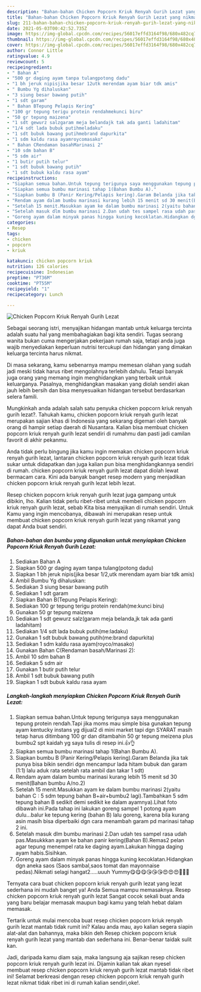 ```yaml
---
description: "Bahan-bahan Chicken Popcorn Kriuk Renyah Gurih Lezat yang nikmat Untuk Jualan"
title: "Bahan-bahan Chicken Popcorn Kriuk Renyah Gurih Lezat yang nikmat Untuk Jualan"
slug: 211-bahan-bahan-chicken-popcorn-kriuk-renyah-gurih-lezat-yang-nikmat-untuk-jualan
date: 2021-05-03T00:42:52.735Z
image: https://img-global.cpcdn.com/recipes/56017effd3164f98/680x482cq70/chicken-popcorn-kriuk-renyah-gurih-lezat-foto-resep-utama.jpg
thumbnail: https://img-global.cpcdn.com/recipes/56017effd3164f98/680x482cq70/chicken-popcorn-kriuk-renyah-gurih-lezat-foto-resep-utama.jpg
cover: https://img-global.cpcdn.com/recipes/56017effd3164f98/680x482cq70/chicken-popcorn-kriuk-renyah-gurih-lezat-foto-resep-utama.jpg
author: Connor Little
ratingvalue: 4.9
reviewcount: 5
recipeingredient:
- " Bahan A"
- "500 gr daging ayam tanpa tulangpotong dadu"
- "1 bh jeruk nipisjika besar 12utk merendam ayam biar tdk amis"
- " Bumbu Yg dihaluskan"
- "3 siung besar bawang putih"
- "1 sdt garam"
- " Bahan BTepung Pelapis Kering"
- "100 gr tepung terigu protein rendahmekunci biru"
- "50 gr tepung maizena"
- "1 sdt gewurz salzgaram meja belandajk tak ada ganti ladahitam"
- "1/4 sdt lada bubuk putihmeladaku"
- "1 sdt bubuk bawang putihmebrand dapurkita"
- "1 sdm kaldu rasa ayamroycomasako"
- " Bahan CRendaman basahMarinasi 2"
- "10 sdm bahan B"
- "5 sdm air"
- "1 butir putih telur"
- "1 sdt bubuk bawang putih"
- "1 sdt bubuk kaldu rasa ayam"
recipeinstructions:
- "Siapkan semua bahan.Untuk tepung terigunya saya menggunakan tepung protein rendah.Tapi jika moms mau simple bisa gunakan tepung ayam kentucky instans yg dijual2 di mini market tapi dgn SYARAT masih tetap harus ditimbang 100 gr dan ditambahin 50 gr tepung meizena plus bumbu2 spt kaidah yg saya tulis di resep ini.👍👌"
- "Siapkan semua bumbu marinasi tahap 1(Bahan Bumbu A)."
- "Siapkan bumbu B (Panir Kering/Pelapis kering).Garam Belanda jika tak punya bisa bikin sendiri dgn mencampur lada hitam bubuk dan garam (1:1) lalu aduk rata setelah rata ambil dan takar 1 sdt)"
- "Rendam ayam dalam bumbu marinasi kurang lebih 15 menit sd 30 menit(Bahan bumbu A/no.2)"
- "Setelah 15 menit.Masukkan ayam ke dalam bumbu marinasi 2(yaitu bahan C : 5 sdm tepung bahan B+air+bumbu2 lagi).Tambahkan 5 sdm tepung bahan B sedikit demi sedikit ke dalam ayamnya).Lihat foto dibawah ini.Pada tahap ini lakukan goreng sampel 1 potong ayam dulu...balur ke tepung kering (bahan B) lalu goreng, karena bila kurang asin masih bisa diperbaiki dgn cara menambah garam pd marinasi tahap 2 ini."
- "Setelah masuk dlm bumbu marinasi 2.Dan udah tes sampel rasa udah pas.Masukkkan ayam ke bahan panir kering(Bahan B).Remas2 pelan agar tepung menempel rata ke daging ayam.Lakukan hingga daging ayam habis.Sisihkan."
- "Goreng ayam dalam minyak panas hingga kuning kecoklatan.Hidangkan dgn aneka saos (Saos sambal,saos tomat dan mayonnaise pedas).Nikmati selagi hangat2.....uuuh Yummy😋😋😋😘😘😘😍😍😍🤩🤩🤩"
categories:
- Resep
tags:
- chicken
- popcorn
- kriuk

katakunci: chicken popcorn kriuk 
nutrition: 126 calories
recipecuisine: Indonesian
preptime: "PT36M"
cooktime: "PT55M"
recipeyield: "1"
recipecategory: Lunch

---
```



![Chicken Popcorn Kriuk Renyah Gurih Lezat](https://img-global.cpcdn.com/recipes/56017effd3164f98/680x482cq70/chicken-popcorn-kriuk-renyah-gurih-lezat-foto-resep-utama.jpg)

Sebagai seorang istri, menyajikan hidangan mantab untuk keluarga tercinta adalah suatu hal yang membahagiakan bagi kita sendiri. Tugas seorang  wanita bukan cuma mengerjakan pekerjaan rumah saja, tetapi anda juga wajib menyediakan keperluan nutrisi tercukupi dan hidangan yang dimakan keluarga tercinta harus nikmat.

Di masa  sekarang, kamu sebenarnya mampu memesan olahan yang sudah jadi meski tidak harus ribet mengolahnya terlebih dahulu. Tetapi banyak juga orang yang memang ingin menghidangkan yang terbaik untuk keluarganya. Pasalnya, menghidangkan masakan yang diolah sendiri akan jauh lebih bersih dan bisa menyesuaikan hidangan tersebut berdasarkan selera famili. 



Mungkinkah anda adalah salah satu penyuka chicken popcorn kriuk renyah gurih lezat?. Tahukah kamu, chicken popcorn kriuk renyah gurih lezat merupakan sajian khas di Indonesia yang sekarang digemari oleh banyak orang di hampir setiap daerah di Nusantara. Kalian bisa membuat chicken popcorn kriuk renyah gurih lezat sendiri di rumahmu dan pasti jadi camilan favorit di akhir pekanmu.

Anda tidak perlu bingung jika kamu ingin memakan chicken popcorn kriuk renyah gurih lezat, lantaran chicken popcorn kriuk renyah gurih lezat tidak sukar untuk didapatkan dan juga kalian pun bisa menghidangkannya sendiri di rumah. chicken popcorn kriuk renyah gurih lezat dapat diolah lewat bermacam cara. Kini ada banyak banget resep modern yang menjadikan chicken popcorn kriuk renyah gurih lezat lebih lezat.

Resep chicken popcorn kriuk renyah gurih lezat juga gampang untuk dibikin, lho. Kalian tidak perlu ribet-ribet untuk membeli chicken popcorn kriuk renyah gurih lezat, sebab Kita bisa menyajikan di rumah sendiri. Untuk Kamu yang ingin mencobanya, dibawah ini merupakan resep untuk membuat chicken popcorn kriuk renyah gurih lezat yang nikamat yang dapat Anda buat sendiri.

<!--inarticleads1-->

##### Bahan-bahan dan bumbu yang digunakan untuk menyiapkan Chicken Popcorn Kriuk Renyah Gurih Lezat:

1. Sediakan  Bahan A
1. Siapkan 500 gr daging ayam tanpa tulang(potong dadu)
1. Siapkan 1 bh jeruk nipis(jika besar 1/2,utk merendam ayam biar tdk amis)
1. Ambil  Bumbu Yg dihaluskan:
1. Sediakan 3 siung besar bawang putih
1. Sediakan 1 sdt garam
1. Siapkan  Bahan B(Tepung Pelapis Kering):
1. Sediakan 100 gr tepung terigu protein rendah(me:kunci biru)
1. Gunakan 50 gr tepung maizena
1. Sediakan 1 sdt gewurz salz(garam meja belanda,jk tak ada ganti ladahitam)
1. Sediakan 1/4 sdt lada bubuk putih(me:ladaku)
1. Gunakan 1 sdt bubuk bawang putih(me:brand dapurkita)
1. Sediakan 1 sdm kaldu rasa ayam(royco/masako)
1. Gunakan  Bahan C(Rendaman basah/Marinasi 2):
1. Ambil 10 sdm bahan B
1. Sediakan 5 sdm air
1. Gunakan 1 butir putih telur
1. Ambil 1 sdt bubuk bawang putih
1. Siapkan 1 sdt bubuk kaldu rasa ayam




<!--inarticleads2-->

##### Langkah-langkah menyiapkan Chicken Popcorn Kriuk Renyah Gurih Lezat:

1. Siapkan semua bahan.Untuk tepung terigunya saya menggunakan tepung protein rendah.Tapi jika moms mau simple bisa gunakan tepung ayam kentucky instans yg dijual2 di mini market tapi dgn SYARAT masih tetap harus ditimbang 100 gr dan ditambahin 50 gr tepung meizena plus bumbu2 spt kaidah yg saya tulis di resep ini.👍👌
1. Siapkan semua bumbu marinasi tahap 1(Bahan Bumbu A).
1. Siapkan bumbu B (Panir Kering/Pelapis kering).Garam Belanda jika tak punya bisa bikin sendiri dgn mencampur lada hitam bubuk dan garam (1:1) lalu aduk rata setelah rata ambil dan takar 1 sdt)
1. Rendam ayam dalam bumbu marinasi kurang lebih 15 menit sd 30 menit(Bahan bumbu A/no.2)
1. Setelah 15 menit.Masukkan ayam ke dalam bumbu marinasi 2(yaitu bahan C : 5 sdm tepung bahan B+air+bumbu2 lagi).Tambahkan 5 sdm tepung bahan B sedikit demi sedikit ke dalam ayamnya).Lihat foto dibawah ini.Pada tahap ini lakukan goreng sampel 1 potong ayam dulu...balur ke tepung kering (bahan B) lalu goreng, karena bila kurang asin masih bisa diperbaiki dgn cara menambah garam pd marinasi tahap 2 ini.
1. Setelah masuk dlm bumbu marinasi 2.Dan udah tes sampel rasa udah pas.Masukkkan ayam ke bahan panir kering(Bahan B).Remas2 pelan agar tepung menempel rata ke daging ayam.Lakukan hingga daging ayam habis.Sisihkan.
1. Goreng ayam dalam minyak panas hingga kuning kecoklatan.Hidangkan dgn aneka saos (Saos sambal,saos tomat dan mayonnaise pedas).Nikmati selagi hangat2.....uuuh Yummy😋😋😋😘😘😘😍😍😍🤩🤩🤩




Ternyata cara buat chicken popcorn kriuk renyah gurih lezat yang lezat sederhana ini mudah banget ya! Anda Semua mampu memasaknya. Resep chicken popcorn kriuk renyah gurih lezat Sangat cocok sekali buat anda yang baru belajar memasak maupun bagi kamu yang telah hebat dalam memasak.

Tertarik untuk mulai mencoba buat resep chicken popcorn kriuk renyah gurih lezat mantab tidak rumit ini? Kalau anda mau, ayo kalian segera siapin alat-alat dan bahannya, maka bikin deh Resep chicken popcorn kriuk renyah gurih lezat yang mantab dan sederhana ini. Benar-benar taidak sulit kan. 

Jadi, daripada kamu diam saja, maka langsung aja sajikan resep chicken popcorn kriuk renyah gurih lezat ini. Dijamin kalian tak akan nyesel membuat resep chicken popcorn kriuk renyah gurih lezat mantab tidak ribet ini! Selamat berkreasi dengan resep chicken popcorn kriuk renyah gurih lezat nikmat tidak ribet ini di rumah kalian sendiri,oke!.

